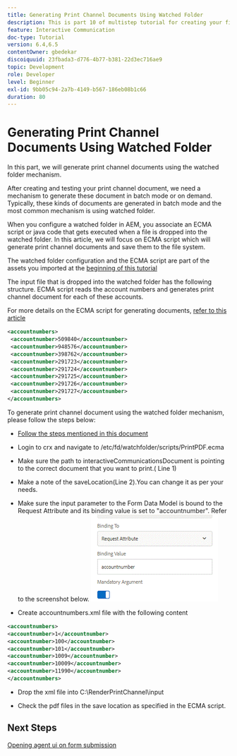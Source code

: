 ```yaml
---
title: Generating Print Channel Documents Using Watched Folder
description: This is part 10 of multistep tutorial for creating your first interactive communications document for the print channel. In this part, we will generate print channel documents using the watched folder mechanism.
feature: Interactive Communication
doc-type: Tutorial
version: 6.4,6.5
contentOwner: gbedekar
discoiquuid: 23fbada3-d776-4b77-b381-22d3ec716ae9
topic: Development
role: Developer
level: Beginner
exl-id: 9bb05c94-2a7b-4149-b567-186eb08b1c66
duration: 80
---
```

# Generating Print Channel Documents Using Watched Folder

In this part, we will generate print channel documents using the watched folder mechanism.

After creating and testing your print channel document, we need a mechanism to generate these document in batch mode or on demand. Typically, these kinds of documents are generated in batch mode and the most common mechanism is using watched folder.

When you configure a watched folder in AEM, you associate an ECMA script or java code that gets executed when a file is dropped into the watched folder. In this article, we will focus on ECMA script which will generate print channel documents and save them to the file system.

The watched folder configuration and the ECMA script are part of the assets you imported at the [beginning of this tutorial](introduction.md)

The input file that is dropped into the watched folder has the following structure. ECMA script reads the account numbers and generates print channel document for each of these accounts.

For more details on the ECMA script for generating documents, [refer to this article](/help/forms/interactive-communications/generating-interactive-communications-print-document-using-api-tutorial-use.md)

```xml
<accountnumbers>
 <accountnumber>509840</accountnumber>
 <accountnumber>948576</accountnumber>
 <accountnumber>398762</accountnumber>
 <accountnumber>291723</accountnumber>
 <accountnumber>291724</accountnumber>
 <accountnumber>291725</accountnumber>
 <accountnumber>291726</accountnumber>
 <accountnumber>291727</accountnumber>
</accountnumbers>
```

To generate print channel document using the watched folder mechanism, please follow the steps below:

* [Follow the steps mentioned in this document](/help/forms/adaptive-forms/service-user-tutorial-develop.md)

* Login to crx and navigate to /etc/fd/watchfolder/scripts/PrintPDF.ecma

* Make sure the path to interactiveCommunicationsDocument is pointing to the correct document that you want to print.( Line 1)
* Make a note of the saveLocation(Line 2).You can change it as per your needs.
* Make sure the input parameter to the Form Data Model is bound to the Request Attribute and its binding value is set to "accountnumber". Refer to the screenshot below.
![request](assets/requestattributeprintchannel.gif)

 * Create accountnumbers.xml  file with the following content

```xml
<accountnumbers>
<accountnumber>1</accountnumber>
<accountnumber>100</accountnumber>
<accountnumber>101</accountnumber>
<accountnumber>1009</accountnumber>
<accountnumber>10009</accountnumber>
<accountnumber>11990</accountnumber>
</accountnumbers>
```

* Drop the xml file into C:\RenderPrintChannel\input

* Check the pdf files in the save location as specified in the ECMA script.

## Next Steps

[Opening agent ui on form submission](./opening-agent-ui-on-form-submission.md)